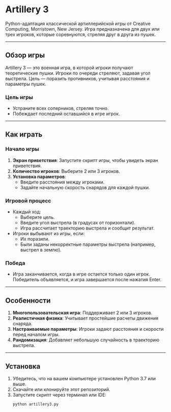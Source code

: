 # Artillery 3

Python-адаптация классической артиллерийской игры от Creative Computing, Morristown, New Jersey. Игра предназначена для двух или трех игроков, которые соревнуются, стреляя друг в друга из пушек.

---

## **Обзор игры**

Artillery 3 — это военная игра, в которой игроки получают теоретические пушки. Игроки по очереди стреляют, задавая угол выстрела. Цель — поразить противников, учитывая расстояния и параметры пушек.

### Цель игры
- Устраните всех соперников, стреляя точно.
- Побеждает последний оставшийся в игре игрок.

---

## **Как играть**

### Начало игры
1. **Экран приветствия**: Запустите скрипт игры, чтобы увидеть экран приветствия.
2. **Количество игроков**: Выберите 2 или 3 игроков.
3. **Установка параметров**:
   - Введите расстояния между игроками.
   - Задайте начальную скорость снарядов для каждой пушки.

### Игровой процесс
- Каждый ход:
  - Выберите цель.
  - Введите угол выстрела (в градусах от горизонтали).
  - Игра рассчитает траекторию выстрела и сообщит результат.
- Игроки выбывают из игры, если:
  - Их поразили.
  - Были заданы некорректные параметры выстрела (например, выстрел в землю).

### Победа
- Игра заканчивается, когда в игре остается только один игрок. Победитель объявляется, и игра завершается после нажатия Enter.

---

## **Особенности**

1. **Многопользовательская игра**: Поддерживает 2 или 3 игроков.
2. **Реалистичная физика**: Учитывает простейшие расчеты движения снаряда.
3. **Настраиваемые параметры**: Игроки задают расстояния и скорости перед началом игры.
4. **Рандомизация**: Добавляет небольшую случайность в траекторию выстрела.

---

## **Установка**

1. Убедитесь, что на вашем компьютере установлен Python 3.7 или выше.
2. Скачайте или клонируйте этот репозиторий.
3. Запустите скрипт через терминал или IDE:
   ```bash
   python artillery3.py
